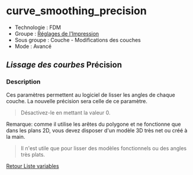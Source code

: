 # curve_smoothing_precision

* Technologie : FDM
* Groupe : [Réglages de l'Impression](../print_settings/print_settings.md)
* Sous groupe : Couche - Modifications des couches
* Mode : Avancé

## *Lissage des courbes* Précision

### Description

Ces paramètres permettent au logiciel de lisser les angles de chaque couche.
La nouvelle précision sera celle de ce paramètre. 

> Désactivez-le en mettant la valeur 0.

Remarque: comme il utilise les arêtes du polygone et ne fonctionne que dans les plans 2D, vous devez disposer d'un modèle 3D très net ou créé à la main.

> Il n'est utile que pour lisser des modèles fonctionnels ou des angles très plats.


[Retour Liste variables](variable_list.md)